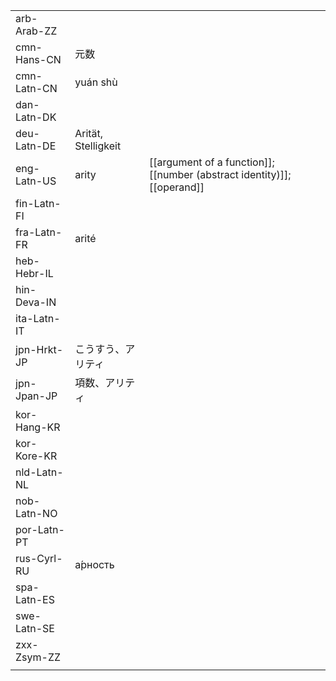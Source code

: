 | | | |
|-|-|-|
| arb-Arab-ZZ |  |  |
| cmn-Hans-CN | 元数 |  |
| cmn-Latn-CN | yuán shù |  |
| dan-Latn-DK |  |  |
| deu-Latn-DE | Arität, Stelligkeit |  |
| eng-Latn-US | arity | [[argument of a function]]; [[number (abstract identity)]]; [[operand]] |
| fin-Latn-FI |  |  |
| fra-Latn-FR | arité |  |
| heb-Hebr-IL |  |  |
| hin-Deva-IN |  |  |
| ita-Latn-IT |  |  |
| jpn-Hrkt-JP | こうすう、アリティ |  |
| jpn-Jpan-JP | 項数、アリティ |  |
| kor-Hang-KR |  |  |
| kor-Kore-KR |  |  |
| nld-Latn-NL |  |  |
| nob-Latn-NO |  |  |
| por-Latn-PT |  |  |
| rus-Cyrl-RU | а́рность |  |
| spa-Latn-ES |  |  |
| swe-Latn-SE |  |  |
| zxx-Zsym-ZZ |  |  |
|  |  |  |